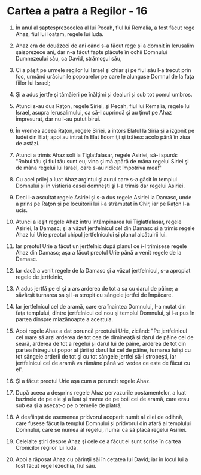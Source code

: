 # Cartea a patra a Regilor - 16

1. În anul al şaptesprezecelea al lui Pecah, fiul lui Remalia, a fost făcut rege Ahaz, fiul lui Ioatam, regele lui Iuda. 

2. Ahaz era de douăzeci de ani când s-a făcut rege şi a domnit în Ierusalim şaisprezece ani, dar n-a făcut fapte plăcute în ochii Domnului Dumnezeului său, ca David, strămoşul său, 

3. Ci a păşit pe urmele regilor lui Israel şi chiar şi pe fiul său l-a trecut prin foc, urmând urâciunile popoarelor pe care le alungase Domnul de la faţa fiilor lui Israel; 

4. Şi a adus jertfe şi tămâieri pe înălţimi şi dealuri şi sub tot pomul umbros. 

5. Atunci s-au dus Raţon, regele Siriei, şi Pecah, fiul lui Remalia, regele lui Israel, asupra Ierusalimului, ca să-l cuprindă şi au ţinut pe Ahaz împresurat, dar nu l-au putut birui. 

6. În vremea aceea Raţon, regele Siriei, a întors Elatul la Siria şi a izgonit pe Iudei din Elat; apoi au intrat în Elat Edomiţii şi trăiesc acolo până în ziua de astăzi. 

7. Atunci a trimis Ahaz soli la Tiglatfalasar, regele Asiriei, să-i spună: "Robul tău şi fiul tău sunt eu; vino şi mă apără de mâna regelui Siriei şi de mâna regelui lui Israel, care s-au ridicat împotriva mea!" 

8. Cu acel prilej a luat Ahaz argintul şi aurul care s-a găsit în templul Domnului şi în vistieria casei domneşti şi l-a trimis dar regelui Asiriei. 

9. Deci l-a ascultat regele Asiriei şi s-a dus regele Asiriei la Damasc, unde a prins pe Raţon şi pe locuitorii lui i-a strămutat în Chir, iar pe Raţon l-a ucis. 

10. Atunci a ieşit regele Ahaz întru întâmpinarea lui Tiglatfalasar, regele Asiriei, la Damasc; şi a văzut jertfelnicul cel din Damasc şi a trimis regele Ahaz lui Urie preotul chipul jertfelnicului şi planul alcătuirii lui. 

11. Iar preotul Urie a făcut un jertfelnic după planul ce i-l trimisese regele Ahaz din Damasc; aşa a făcut preotul Urie până a venit regele de la Damasc. 

12. Iar dacă a venit regele de la Damasc şi a văzut jertfelnicul, s-a apropiat regele de jertfelnic, 

13. A adus jertfă pe el şi a ars arderea de tot a sa cu darul de pâine; a săvârşit turnarea sa şi l-a stropit cu sângele jertfei de împăcare. 

14. Iar jertfelnicul cel de aramă, care era înaintea Domnului, l-a mutat din faţa templului, dintre jertfelnicul cel nou şi templul Domnului, şi l-a pus în partea dinspre miazănoapte a acestuia. 

15. Apoi regele Ahaz a dat poruncă preotului Urie, zicând: "Pe jertfelnicul cel mare să arzi arderea de tot cea de dimineaţă şi darul de pâine cel de seară, arderea de tot a regelui şi darul lui de pâine, arderea de tot din partea întregului popor al ţării şi darul lui cel de pâine, turnarea lui şi cu tot sângele arderii de tot şi cu tot sângele jertfei să-l stropeşti, iar jertfelnicul cel de aramă va rămâne până voi vedea ce este de făcut cu el". 

16. Şi a făcut preotul Urie aşa cum a poruncit regele Ahaz. 

17. După aceea a desprins regele Ahaz pervazurile postamentelor, a luat bazinele de pe ele şi a luat şi marea de pe boii cei de aramă, care erau sub ea şi a aşezat-o pe o temelie de piatră; 

18. A desfiinţat de asemenea pridvorul acoperit numit al zilei de odihnă, care fusese făcut la templul Domnului şi pridvorul din afară al templului Domnului, care se numea al regelui, numai ca să placă regelui Asiriei. 

19. Celelalte ştiri despre Ahaz şi cele ce a făcut el sunt scrise în cartea Cronicilor regilor lui Iuda. 

20. Apoi a răposat Ahaz cu părinţii săi în cetatea lui David; iar în locul lui a fost făcut rege Iezechia, fiul său. 

